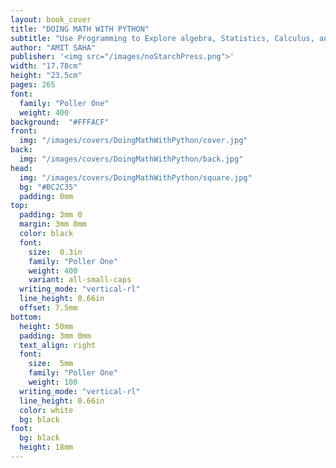 ```yaml
---
layout: book_cover
title: "DOING MATH WITH PYTHON"
subtitle: "Use Programming to Explore algebra, Statistics, Calculus, and More!"
author: "AMIT SAHA"
publisher: '<img src="/images/noStarchPress.png">'
width: "17.78cm"
height: "23.5cm"
pages: 265
font:
  family: "Poller One"
  weight: 400
background:  "#FFFACF"
front:
  img: "/images/covers/DoingMathWithPython/cover.jpg"
back:
  img: "/images/covers/DoingMathWithPython/back.jpg"
head:
  img: "/images/covers/DoingMathWithPython/square.jpg"
  bg: "#BC2C35"
  padding: 0mm
top:
  padding: 3mm 0
  margin: 3mm 0mm
  color: black
  font:
    size:  0.3in
    family: "Poller One"
    weight: 400
    variant: all-small-caps
  writing_mode: "vertical-rl"
  line_height: 0.66in
  offset: 7.5mm
bottom:
  height: 50mm
  padding: 3mm 0mm
  text_align: right
  font:
    size:  5mm
    family: "Poller One"
    weight: 100
  writing_mode: "vertical-rl"
  line_height: 0.66in
  color: white
  bg: black
foot:
  bg: black
  height: 18mm
---
```

